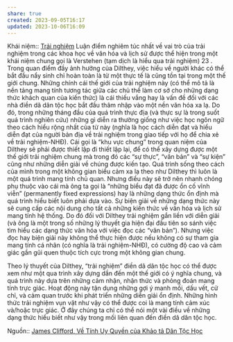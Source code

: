 ```yaml
---
share: true
created: 2023-09-05T16:17
updated: 2023-10-06T16:09
---
```

Khái niệm:: [Trải nghiệm](../../%CE%9E%20Kh%C3%A1i%20ni%E1%BB%87m/Nh%E1%BA%ADn%20th%E1%BB%A9c/Tr%E1%BA%A3i%20nghi%E1%BB%87m.md)
Luận điểm nghiêm túc nhất về vai trò của trải nghiệm trong các khoa học về văn hóa và lịch sử được thể hiện trong một khái niệm chung gọi là Verstehen (tạm dịch là hiểu qua trải nghiệm) 23 . Trong quan điểm đầy ảnh hưởng của Dilthey, việc hiểu về người khác có thể bắt đầu nẩy sinh chỉ hoàn toàn là từ một thực tế là cũng tồn tại trong một thế giới chung. Những chính cái thế giới của trải nghiệm này (có thể mô tả là nền tảng mang tính tương tác giữa các chủ thể làm cơ sở cho những dạng thức khách quan của kiến thức) là cái thiếu vắng hay là vấn đề đối với các nhà điền dã dân tộc học bắt đầu thâm nhập vào một nền văn hóa xa lạ. Do đó, trong những tháng đầu của quá trình thực địa (và thực sự là trong suốt quá trình nghiên cứu) những gì diễn ra thường giống như việc học ngôn ngữ theo cách hiểu rộng nhất của từ này (nghĩa là học cách diễn đạt và hiểu diễn đạt của người bản địa về trải nghiệm trong giao tiếp với họ để chia xẻ về trải nghiệm-NHĐ). Cái gọi là “khu vực chung” trong quan niệm của Dilthey sẽ phải được thiết lập đi thiết lập lại, để có thể xây dựng được một thế giới trải nghiệm chung mà trong đó các “sự thực”, “văn bản” và “sự kiện” cũng như những diễn giải về chúng được kiến tạo. Quá trình sống theo cách của mình trong một không gian biểu cảm xa lạ theo như Dilthey thì luôn là một quá trình mang tính chủ quan. Nhưng điều này sẽ trở nên nhanh chóng phụ thuộc vào cái mà ông ta gọi là “những biểu đạt đã được ổn cố vĩnh viễn” (permanently fixed expressions) hay là những dạng thức ổn định mà quá trình hiểu biết luôn phải dựa vào. Sự biện giải về những dạng thức này sẽ cung cấp các nội dung cho tất cả những kiến thức về văn hóa và lịch sử mang tính hệ thống. Do đó đối với Dilthey trải nghiệm gắn liền với diễn giải (và ông là một trong số những lý thuyết gia hiện đại đầu tiên so sánh việc tìm hiểu các dạng thức văn hóa với việc đọc các “văn bản”). Nhưng việc đọc hay biện giải này không thể thực hiện được nếu không có sự tham gia mang tính cá nhân (có nghĩa là trải nghiệm-NHĐ), có cường độ cao và cảm giác gần gũi quen thuộc tích cực trong một không gian chung. 

Theo lý thuyết của Dilthey, “trải nghiệm” điền dã dân tộc học có thể được xem như một qua trình xây dựng dần đến một thế giới có ý nghĩa chung, và quá trình này dựa trên những cảm nhận, nhận thức và phỏng đoán mang tính trực giác. Hoạt động này tận dụng những gợi ý manh mối, dấu vết, cử chỉ, và cảm quan trước khi phát triển những diễn giải ổn định. Những hình thức trải nghiệm vụn vặt như vậy có thể được coi là mang tính cảm xúc và/hoặc trực giác. Ở đây chúng ta chỉ có thể nói một vài điều về những dạng thức hiểu biết như vậy trong mối liên quan đến điền dã dân tộc học.

Nguồn:: [James Clifford, Về Tính Uy Quyền của Khảo tả Dân Tộc Học](../../%CE%9E%20Ngu%E1%BB%93n/James%20Clifford,%20V%E1%BB%81%20T%C3%ADnh%20Uy%20Quy%E1%BB%81n%20c%E1%BB%A7a%20Kh%E1%BA%A3o%20t%E1%BA%A3%20D%C3%A2n%20T%E1%BB%99c%20H%E1%BB%8Dc.md)
